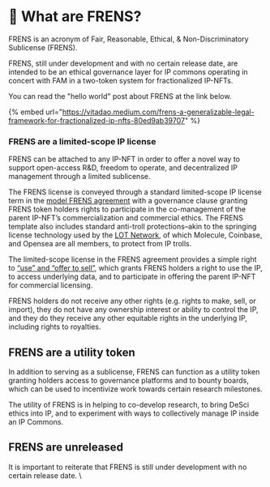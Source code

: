 # 🤝 What are FRENS?

FRENS is an acronym of Fair, Reasonable, Ethical, & Non-Discriminatory Sublicense (FRENS). &#x20;

FRENS, still under development and with no certain release date, are intended to be an ethical governance layer for IP commons operating in concert with FAM in a two-token  system for fractionalized IP-NFTs.&#x20;

You can read the "hello world" post about FRENS at the link below.&#x20;

{% embed url="https://vitadao.medium.com/frens-a-generalizable-legal-framework-for-fractionalized-ip-nfts-80ed9ab39707" %}

### FRENS are a limited-scope IP license

FRENS can be attached to any IP-NFT in order to offer a novel way to support open-access R\&D, freedom to operate, and decentralized IP management through a limited sublicense.&#x20;

The FRENS license is conveyed through a standard limited-scope IP license term in the [model FRENS agreement](https://docs.google.com/document/d/1b6LQ6hzSpW3yt1zlA2xzvDvLQPnHSeI8JHP63e1peBU/edit?usp=sharing) with a governance clause granting FRENS token holders rights to participate in the co-management of the parent IP-NFT’s commercialization and commercial ethics. The FRENS template also includes standard anti-troll protections–akin to the springing license technology used by the [LOT Network](https://lotnet.com/), of which Molecule, Coinbase, and Opensea are all members, to protect from IP trolls. &#x20;

The limited-scope license in the FRENS agreement provides a simple right to [“use” and “offer to sell”](https://www.law.cornell.edu/uscode/text/35/271), which grants FRENS holders a right to use the IP, to access underlying data, and to participate in offering the parent IP-NFT for commercial licensing.&#x20;

FRENS holders do not receive any other rights (e.g. rights to make, sell, or import), they do not have any ownership interest or ability to control the IP, and they do they receive any other equitable rights in the underlying IP, including rights to royalties.&#x20;

## FRENS are a utility token

In addition to serving as a sublicense, FRENS can function as a utility token granting holders access to governance platforms and to bounty boards, which can be used to incentivize work towards certain research milestones.

The utility of FRENS is in helping to co-develop research, to bring DeSci ethics into IP, and to experiment with ways to collectively manage IP inside an IP Commons.&#x20;

## FRENS are unreleased&#x20;

It is important to reiterate that FRENS is still under development with no certain release date. \
